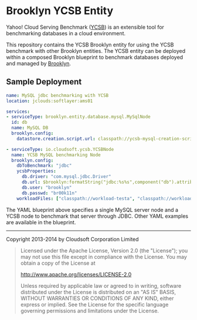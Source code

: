 Brooklyn YCSB Entity
=======

Yahoo! Cloud Serving Benchmark ([YCSB](https://github.com/brianfrankcooper/YCSB/wiki)) is an extensible tool for benchmarking databases in a cloud environment.

This repository contains the YCSB Brooklyn entity for using the YCSB benchmark with other Brooklyn entities. The YCSB entity can be deployed within a composed Brooklyn blueprint to benchmark databases deployed and managed by [Brooklyn](https://brooklyn.incubator.apache.org/).

## Sample Deployment

```yaml
name: MySQL jdbc benchmarking with YCSB
location: jclouds:softlayer:ams01

services:
- serviceType: brooklyn.entity.database.mysql.MySqlNode
  id: db
  name: MySQL DB
  brooklyn.config:
    datastore.creation.script.url: classpath://ycsb-mysql-creation-script.sql

- serviceType: io.cloudsoft.ycsb.YCSBNode
  name: YCSB MySQL benchmarking Node
  brooklyn.config:
    dbToBenchmark: "jdbc"
    ycsbProperties:
      db.driver: "com.mysql.jdbc.Driver"
      db.url: $brooklyn:formatString("jdbc:%s%s",component("db").attributeWhenReady("datastore.url"), "ycsb")
      db.user: "brooklyn"
      db.passwd: "br00k11n"
    workloadFiles: ["classpath://workload-testa", "classpath://workload-testb"]
```

The YAML blueprint above specifies a single MySQL server node and a YCSB node to benchmark that server through JDBC. Other YAML examples are available in the blueprint.

----

Copyright 2013-2014 by Cloudsoft Corporation Limited

> Licensed under the Apache License, Version 2.0 (the "License");
> you may not use this file except in compliance with the License.
> You may obtain a copy of the License at
> 
> http://www.apache.org/licenses/LICENSE-2.0
> 
> Unless required by applicable law or agreed to in writing, software
> distributed under the License is distributed on an "AS IS" BASIS,
> WITHOUT WARRANTIES OR CONDITIONS OF ANY KIND, either express or implied.
> See the License for the specific language governing permissions and
> limitations under the License.